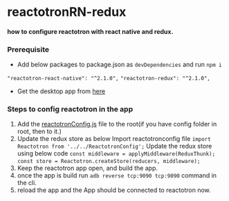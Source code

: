 # reactotronRN-redux

#### how to configure reactotron with react native and redux.

### Prerequisite
* Add below packages to package.json as `devDependencies` and run `npm i`

`"reactotron-react-native": "^2.1.0",`
`"reactotron-redux": "^2.1.0",`

* Get the desktop app from [here](https://github.com/infinitered/reactotron/releases/tag/v2.1.2)

### Steps to config reactotron in the app

1. Add the [reactotronConfig.js](https://github.com/prasadhewage/reactotronRN-redux/blob/master/ReactotronConfig.js) file to the root(if you have config folder in root, then to it.)
2. Update the redux store as below
   Import reactotronconfig file `import Reactotron from '../../ReactotronConfig';`
   Update the redux store using below code
   `const middleware = applyMiddleware(ReduxThunk);`
   `const store = Reactotron.createStore(reducers, middleware);`
3. Keep the reactotron app open, and build the app.
4. once the app is build run `adb reverse tcp:9090 tcp:9090` command in the cli.
4. reload the app and the App should be connected to reactotron now.